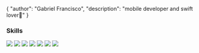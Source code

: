 {
  "author": "Gabriel Francisco",
  "description": "mobile developer and swift lover🪽"
}


### Skills
<div>
<img src= "https://img.shields.io/badge/Python-3776AB?style=for-the-badge&logo=python&logoColor=white">
<img src= "https://img.shields.io/badge/Swift-FA7343?style=for-the-badge&logo=swift&logoColor=white">
<img src= "https://img.shields.io/badge/iOS-000000?style=for-the-badge&logo=ios&logoColor=white">
<img src= "https://img.shields.io/badge/mac%20os-000000?style=for-the-badge&logo=apple&logoColor=white">
<img src= "https://img.shields.io/badge/Apple-MacBook_Pro_2012-999999?style=for-the-badge&logo=apple&logoColor=white">
<img src= "https://img.shields.io/badge/PyCharm-000000.svg?&style=for-the-badge&logo=PyCharm&logoColor=white">
<img src= "https://img.shields.io/badge/Xcode-007ACC?style=for-the-badge&logo=Xcode&logoColor=white">
</div>
